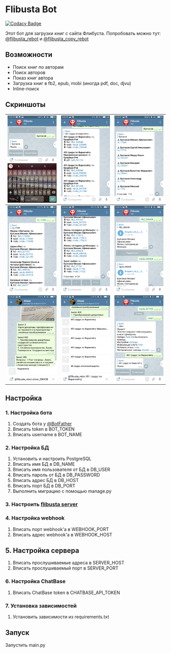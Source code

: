 # Flibusta Bot

[![Codacy Badge](https://api.codacy.com/project/badge/Grade/c33982edf5b9454aa4b11720b4b2bd37)](https://www.codacy.com/app/Kurbezz/flibusta_bot?utm_source=github.com&utm_medium=referral&utm_content=Kurbezz/flibusta_bot&utm_campaign=badger)

Этот бот для загрузки книг с сайта Флибуста.
Попробовать можно тут: [@flibusta_rebot](https://www.t.me/flibusta_rebot) и [@flibusta_copy_rebot](https://www.t.me/flibusta_copy_rebot)

## Возможности
* Поиск книг по авторам
* Поиск авторов
* Показ книг автора
* Загрузка книг в fb2, epub, mobi (иногда pdf, doc, djvu)
* Inline-поиск

## Скриншоты

![](/pics/screenshot_1.jpg) | ![](/pics/screenshot_2.jpg) | ![](/pics/screenshot_3.jpg)
-|-|-
![](/pics/screenshot_4.jpg) | ![](/pics/screenshot_5.jpg) | ![](/pics/screenshot_6.jpg)
![](/pics/screenshot_7.jpg) | ![](/pics/screenshot_9.jpg) | ![](/pics/screenshot_10.jpg)

## Настройка
### 1. Настройка бота
1. Создать бота у [@BotFather](https://www.t.me/BotFather)
2.  Вписать token в BOT_TOKEN
3. Вписать username в BOT_NAME
### 2. Настройка БД
1. Установить и настроить PostgreSQL
2. Вписать имя БД в DB_NAME
3. Вписать имя пользователя от БД в DB_USER
4. Вписать пароль от БД в DB_PASSWORD
5. Вписать адрес БД в DB_HOST
6. Вписать порт БД в DB_PORT
7. Выполнить миграцию с помощью manage.py
### 3. Настроить [flibusta server](https://github.com/Kurbezz/flibusta_server)
### 4. Настройка webhook
1. Вписать порт webhook'a в WEBHOOK_PORT
2. Вписать адрес webhook'a в WEBHOOK_HOST
## 5. Настройка сервера
1. Вписать прослушиваемые адреса в SERVER_HOST
2. Вписать прослушиваемый порт в SERVER_PORT
### 6. Настройка ChatBase 
1. Вписать ChatBase token в CHATBASE_API_TOKEN
### 7. Установка зависимостей
1. Установить зависимости из requirements.txt
## Запуск
Запустить main.py
